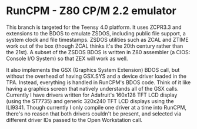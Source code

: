 # RunCPM - Z80 CP/M 2.2 emulator

This branch is targeted for the Teensy 4.0 platform. It uses ZCPR3.3 and
extensions to the BDOS to emulate ZSDOS, including public file support,
a system clock and file timestamps. ZSDOS utilities such as ZCAL and
ZTIME work out of the box (though ZCAL thinks it's the 20th century
rather than the 21st). A subset of the ZSDOS BDOS is written in Z80
assembler (a CIOS: Console I/O System) so that ZEX will work as well.

It also implements the GSX (Graphics System Extension) BDOS call, but 
without the overhead of having GSX.SYS and a device driver loaded in the
TPA. Instead, everything is handled in RunCPM's BDOS code. Think of it
like having a graphics screen that natively understands all of the GSX
calls. Currently I have drivers written for Adafruit's 160x128 TFT LCD
display (using the ST7735) and generic 320x240 TFT LCD displays using
the ILI9341. Though currently I only compile one driver at a time into
RunCPM, there's no reason that both drivers couldn't be present, and
selected via different driver IDs passed to the Open Workstation call.

